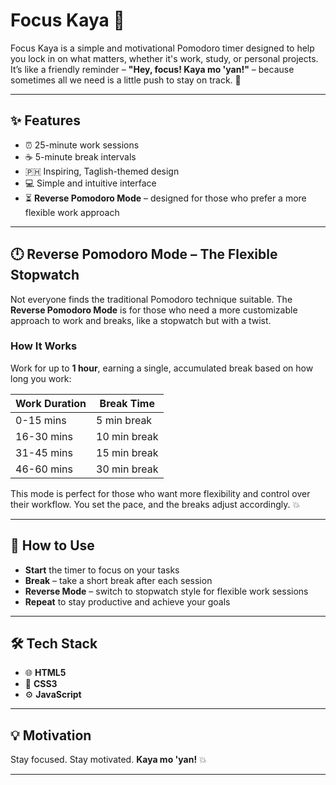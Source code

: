 # **Focus Kaya 🚀**

Focus Kaya is a simple and motivational Pomodoro timer designed to help you lock in on what matters, whether it's work, study, or personal projects. It’s like a friendly reminder – **"Hey, focus! Kaya mo 'yan!"** – because sometimes all we need is a little push to stay on track. 💪  

---

## **✨ Features**  
- ⏰ 25-minute work sessions  
- ☕ 5-minute break intervals  
- 🇵🇭 Inspiring, Taglish-themed design  
- 💻 Simple and intuitive interface  
- ⏳ **Reverse Pomodoro Mode** – designed for those who prefer a more flexible work approach

---

## **🕛 Reverse Pomodoro Mode – The Flexible Stopwatch**  
Not everyone finds the traditional Pomodoro technique suitable. The **Reverse Pomodoro Mode** is for those who need a more customizable approach to work and breaks, like a stopwatch but with a twist.  

### **How It Works**  
Work for up to **1 hour**, earning a single, accumulated break based on how long you work:  

| **Work Duration** | **Break Time** |  
|--------------------|----------------|  
| 0-15 mins          | 5 min break    |  
| 16-30 mins         | 10 min break   |  
| 31-45 mins         | 15 min break   |  
| 46-60 mins         | 30 min break   |  

This mode is perfect for those who want more flexibility and control over their workflow. You set the pace, and the breaks adjust accordingly. 💥  

---

## **🎯 How to Use**  
- **Start** the timer to focus on your tasks  
- **Break** – take a short break after each session  
- **Reverse Mode** – switch to stopwatch style for flexible work sessions  
- **Repeat** to stay productive and achieve your goals  

---

## **🛠️ Tech Stack**  
- 🌐 **HTML5**  
- 🎨 **CSS3**  
- ⚙️ **JavaScript**  

---

## **💡 Motivation**  
Stay focused. Stay motivated. **Kaya mo 'yan!** 💥  

---
